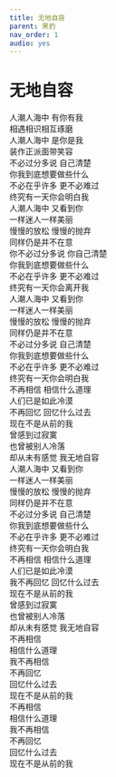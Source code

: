 ```yaml
---
title: 无地自容
parent: 黑豹
nav_order: 1
audio: yes
---
```


# 无地自容

人潮人海中 有你有我  
相遇相识相互琢磨  
人潮人海中 是你是我  
装作正派面带笑容  
不必过分多说 自己清楚  
你我到底想要做些什么  
不必在乎许多 更不必难过  
终究有一天你会明白我  
人潮人海中 又看到你  
一样迷人一样美丽  
慢慢的放松 慢慢的抛弃  
同样仍是并不在意  
你不必过分多说 你自己清楚  
你我到底想要做些什么  
不必在乎许多 更不必难过  
终究有一天你会离开我  
人潮人海中 又看到你  
一样迷人一样美丽  
慢慢的放松 慢慢的抛弃  
同样仍是并不在意  
不必过分多说 自己清楚  
你我到底想要做些什么  
不必在乎许多 更不必难过  
终究有一天你会明白我  
不再相信 相信什么道理  
人们已是如此冷漠  
不再回忆 回忆什么过去  
现在不是从前的我  
曾感到过寂寞  
也曾被别人冷落  
却从未有感觉 我无地自容  
人潮人海中 又看到你  
一样迷人一样美丽  
慢慢的放松 慢慢的抛弃  
同样仍是并不在意  
不必过分多说 自己清楚  
你我到底想要做些什么  
不必在乎许多 更不必难过  
终究有一天你会明白我  
不再相信 相信什么道理  
人们已是如此冷漠  
我不再回忆 回忆什么过去  
现在不是从前的我  
曾感到过寂寞  
也曾被别人冷落  
却从未有感觉 我无地自容  
不再相信  
相信什么道理  
我不再相信  
不再回忆  
回忆什么过去  
现在不是从前的我  
不再相信  
相信什么道理  
我不再相信  
不再回忆  
回忆什么过去  
现在不是从前的我